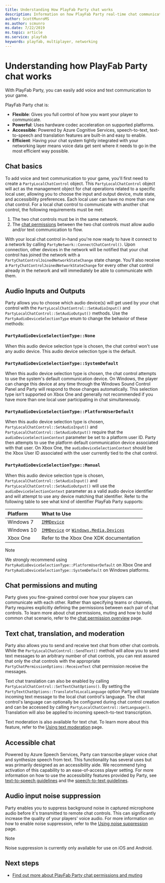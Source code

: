 ```yaml
---
title: Understanding How PlayFab Party chat works
description: Information on how PlayFab Party real-time chat communication behaves and can be used.
author: ScottMunroMS
ms.author: scmunro
ms.date: 7/22/2019
ms.topic: article
ms.service: playfab
keywords: playfab, multiplayer, networking
---
```


# Understanding how PlayFab Party chat works
With PlayFab Party, you can easily add voice and text communication to your game.

PlayFab Party chat is:

* **Flexible**: Gives you full control of how you want your player to communicate.
* **Powerful**: Uses hardware codec acceleration on supported platforms.
* **Accessible**: Powered by Azure Cognitive Services, speech-to-text, text-to-speech and translation features are built-in and easy to enable.
* **Efficient**: Having your chat system tightly integrated with your networking layer means voice data get sent where it needs to go in the most efficient way possible.

## Chat basics

To add voice and text communication to your game, you'll first need to create a `PartyLocalChatControl` object. This
`PartyLocalChatControl` object will act as the management object for chat operations related to a specific local user,
allowing you to choose the input and output device, mute state, and accessibility preferences. Each local user can
have no more than one chat control. For a local chat control to communicate with another chat control, the following
requirements must be met:

1. The two chat controls must be in the same network.
2. The [chat permissions](concepts-chat-permissions-and-muting.md) between the two chat controls must allow
audio and/or text communication to flow.

With your local chat control in-hand you're now ready to have it connect to a network by calling `PartyNetwork::ConnectChatControl()`.
Upon connection, other devices in the network will be notified that your chat control has joined the network with a
`PartyChatControlJoinedNetworkStateChange` state change. You'll also receive a `PartyChatControlJoinedNetworkStateChange`
for every other chat control already in the network and will immediately be able to communicate with them.

## Audio Inputs and Outputs

Party allows you to choose which audio device(s) will get used by your chat control with the `PartyLocalChatControl::SetAudioInput()`
and `PartyLocalChatControl::SetAudioOutput()` methods. Use the `PartyAudioDeviceSelectionType` enum to change the behavior
of these methods:

### `PartyAudioDeviceSelectionType::None`

When this audio device selection type is chosen, the chat control won't use any audio device. This audio device selection type is the default.

### `PartyAudioDeviceSelectionType::SystemDefault`

When this audio device selection type is chosen, the chat control attempts to use the system's default communication device.
On Windows, the player can change this device at any time through the Windows Sound Control Panel and Party will respond to those changes automatically. This selection type isn't supported on Xbox One and generally not recommended if you have more than one
local user participating in chat simultaneously.

### `PartyAudioDeviceSelectionType::PlatformUserDefault`

When this audio device selection type is chosen, `PartyLocalChatControl::SetAudioInput()` and `PartyLocalChatControl::SetAudioOutput()`
require that the `audioDeviceSelectionContext` parameter be set to a platform user ID. Party then attempts to
use the platform default communication device associated with that user. On Xbox One, the `audioDeviceSelectionContext`
should be the Xbox User ID associated with the user currently tied to the chat control.

### `PartyAudioDeviceSelectionType::Manual`

When this audio device selection type is chosen, `PartyLocalChatControl::SetAudioInput()` and `PartyLocalChatControl::SetAudioOutput()`
will use the `audioDeviceSelectionContext` parameter as a valid audio device identifier and will attempt to use any device
matching that identifier. Refer to the following table to see what kind of identifier PlayFab Party supports:

| **Platform** | **What to Use** |
|:-------------|:----------------|
| Windows 7    | [`IMMDevice`](/windows/win32/api/mmdeviceapi/nf-mmdeviceapi-immdevice-getid)
| Windows 10   | [`IMMDevice`](/windows/win32/api/mmdeviceapi/nf-mmdeviceapi-immdevice-getid) or [`Windows.Media.Devices`](/uwp/api/windows.media.devices.mediadevice)
| Xbox One     | Refer to the Xbox One XDK documentation

> [!NOTE]
> We strongly recommend using `PartyAudioDeviceSelectionType::PlatformUserDefault` on Xbox One and `PartyAudioDeviceSelectionType::SystemDefault` on Windows platforms.

## Chat permissions and muting

Party gives you fine-grained control over how your players can communicate with each other. Rather than
specifying teams or channels, Party requires explicitly defining the permissions between each pair of chat controls.
To learn more about chat permissions, muting and how to build common chat scenario, refer to the
[chat permission overview](concepts-chat-permissions-and-muting.md) page.

## Text chat, translation, and moderation

Party also allows you to send and receive text chat from other chat controls. While the `PartyLocalChatControl::SendText()`
method will allow you to send text messages to an arbitrary number of chat controls, you can rest assured that only the
chat controls with the appropriate `PartyChatPermissionOptions::ReceiveText` chat permission receive the messages.

Text chat translation can also be enabled by calling `PartyLocalChatControl::SetTextChatOptions()`. By setting the
`PartyTextChatOptions::TranslateToLocalLanguage` option Party will translate incoming text message to the local
chat control's language. The chat control's language can optionally be configured during chat control creation and can be
accessed by calling `PartyLocalChatControl::GetLanguage()`. Translation will also be applied to incoming speech-to-text transcription.

Text moderation is also available for text chat. To learn more about this feature, refer to the [Using text moderation](concepts-text-moderation.md) page.

## Accessible chat

Powered by Azure Speech Services, Party can transcribe player voice chat and synthesize speech from text.
This functionality has several uses but was primarily designed as an accessibility aide. We recommend tying activation
of this capability to an ease-of-access player setting. For more information on how to use the accessibility features provided by Party, see [text-to-speech guidelines](party-text-to-speech-ux-guidelines.md) and the [speech-to-text guidelines](party-speech-to-text-ux-guidelines.md).

## Audio input noise suppression

Party enables you to suppress background noise in captured microphone audio before it's transmitted to remote chat controls. This can significantly increase the quality of your players' voice audio. For more information on how to enable noise suppression, refer to the [Using noise suppression](concepts-noise-suppression.md) page.

> [!NOTE]
> Noise suppression is currently only available for use on iOS and Android.

## Next steps
- [Find out more about PlayFab Party chat permissions and muting](concepts-chat-permissions-and-muting.md)
